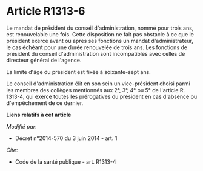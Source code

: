 # Article R1313-6

Le mandat de président du conseil d'administration, nommé pour trois ans, est renouvelable une fois. Cette disposition ne
fait pas obstacle à ce que le président exerce avant ou après ses fonctions un mandat d'administrateur, le cas échéant pour
une durée renouvelée de trois ans. Les fonctions de président du conseil d'administration sont incompatibles avec celles de
directeur général de l'agence.

La limite d'âge du président est fixée à soixante-sept ans.

Le conseil d'administration élit en son sein un vice-président choisi parmi les membres des collèges mentionnés aux 2°, 3°,
4° ou 5° de l'article R. 1313-4, qui exerce toutes les prérogatives du président en cas d'absence ou d'empêchement de ce
dernier.

**Liens relatifs à cet article**

_Modifié par_:

  - Décret n°2014-570 du 3 juin 2014 - art. 1

_Cite_:

  - Code de la santé publique - art. R1313-4
